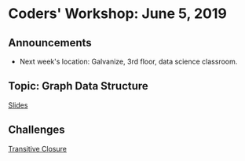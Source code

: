 # Coders' Workshop: June 5, 2019

## Announcements

* Next week's location: Galvanize, 3rd floor, data science classroom.

## Topic: Graph Data Structure

[Slides](https://slides.com/bbyunis/coder-s-workshop-1-4-6-8-10)

## Challenges

[Transitive Closure](https://github.com/andy-young/Coders-Workshop/blob/master/Coding-Challenges/graph-transitiveClosure/transitiveClosure.md)

